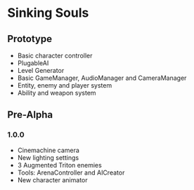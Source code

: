 # Sinking Souls
## Prototype
- Basic character controller
- PlugableAI
- Level Generator
- Basic GameManager, AudioManager and CameraManager
- Entity, enemy and player system
- Ability and weapon system
## Pre-Alpha
### 1.0.0
- Cinemachine camera
- New lighting settings
- 3 Augmented Triton enemies
- Tools: ArenaController and AICreator
- New character animator